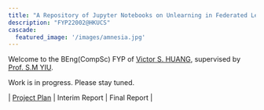 ```yaml
---
title: "A Repository of Jupyter Notebooks on Unlearning in Federated Learning"
description: "FYP22002@HKUCS"
cascade:
  featured_image: '/images/amnesia.jpg'
---
```


Welcome to the BEng(CompSc) FYP of [Victor S. HUANG](https://github.com/vicw0ng-hk/), supervised by [Prof. S.M YIU](https://www.cs.hku.hk/index.php/people/academic-staff/smyiu/). 

Work is in progress. Please stay tuned. 

| [Project Plan](https://i.cs.hku.hk/~shuang/fyp-plan.pdf) | Interim Report | Final Report |
